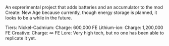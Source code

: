An exprerimental project that adds batteries and an accumulator to the mod Create: New Age because currently, though energy storage is planned, it looks to be a while in the future.

Tiers:
  Nickel-Cadmium:
    Charge:
      600,000 FE
  Lithium-ion:
      Charge:
        1,200,000 FE
  Creative:
    Charge:
      ∞ FE
    Lore:
      Very high tech, but no one has been able to replicate it yet.
